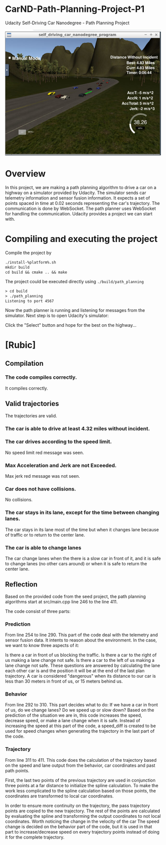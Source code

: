 # CarND-Path-Planning-Project-P1
Udacity Self-Driving Car Nanodegree - Path Planning Project

![Driving](./images/itworks.PNG)

# Overview

In this project, we are making a path planning algorithm to drive a car on a highway on a simulator provided by Udacity. The simulator sends car telemetry information and sensor fusion information. It expects a set of points spaced in time at 0.02 seconds representing the car's trajectory. The communication is done by WebSocket. The path planner uses WebSocket for handling the communication. Udacity provides a project we can start with.

# Compiling and executing the project

Compile the project by

```
./install-%platform%.sh
mkdir build
cd build && cmake .. && make
```

The project could be executed directly using `./build/path_planning`

```
> cd build
> ./path_planning
Listening to port 4567
```

Now the path planner is running and listening for messages from the simulator. Next step is to open Udacity's simulator:


Click the "Select" button and hope for the best on the highway...

# [Rubic]

## Compilation

### The code compiles correctly.
It compiles correctly.

## Valid trajectories
The trajectories are valid.

### The car is able to drive at least 4.32 miles without incident.


### The car drives according to the speed limit.
No speed limit red message was seen.

### Max Acceleration and Jerk are not Exceeded.
Max jerk red message was not seen.

### Car does not have collisions.
No collisions.

### The car stays in its lane, except for the time between changing lanes.
The car stays in its lane most of the time but when it changes lane because of traffic or to return to the center lane.

### The car is able to change lanes
The car change lanes when the there is a slow car in front of it, and it is safe to change lanes (no other cars around) or when it is safe to return the center lane.

## Reflection

Based on the provided code from the seed project, the path planning algorithms start at src/main.cpp line 246 to the line 411.

The code consist of three parts:

### Prediction
From line 254 to line 290. This part of the code deal with the telemetry and sensor fusion data. It intents to reason about the environment. In the case, we want to know three aspects of it:

Is there a car in front of us blocking the traffic.
Is there a car to the right of us making a lane change not safe.
Is there a car to the left of us making a lane change not safe.
These questions are answered by calculating the lane each other car is and the position it will be at the end of the last plan trajectory. A car is considered "dangerous" when its distance to our car is less than 30 meters in front of us, or 15 meters behind us.

### Behavior
From line 292 to 310. This part decides what to do:
If we have a car in front of us, do we change lanes?
Do we speed up or slow down?
Based on the prediction of the situation we are in, this code increases the speed, decrease speed, or make a lane change when it is safe. Instead of increasing the speed at this part of the code, a speed_diff is created to be used for speed changes when generating the trajectory in the last part of the code.

### Trajectory
From line 311 to 411. This code does the calculation of the trajectory based on the speed and lane output from the behavior, car coordinates and past path points.

First, the last two points of the previous trajectory are used in conjunction three points at a far distance to initialize the spline calculation. To make the work less complicated to the spline calculation based on those points, the coordinates are transformed to local car coordinates.

In order to ensure more continuity on the trajectory, the pass trajectory points are copied to the new trajectory. The rest of the points are calculated by evaluating the spline and transforming the output coordinates to not local coordinates. Worth noticing the change in the velocity of the car  The speed change is decided on the behavior part of the code, but it is used in that part to increase/decrease speed on every trajectory points instead of doing it for the complete trajectory.
